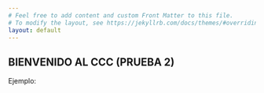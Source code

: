 ```yaml
---
# Feel free to add content and custom Front Matter to this file.
# To modify the layout, see https://jekyllrb.com/docs/themes/#overriding-theme-defaults
layout: default
---
```

<script src="p5.js"></script>
<script src="p5.sound.js"></script>

## BIENVENIDO AL CCC (PRUEBA 2)

Ejemplo:

<div id="simple-sketch-holder" style="position: relative;">
	<script type="text/javascript" src="pendulum_v5.js"></script>
</div>

